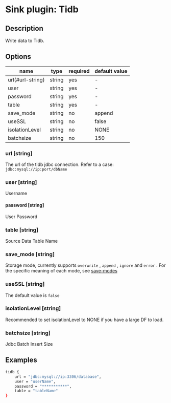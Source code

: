 # Sink plugin: Tidb

## Description

Write data to Tidb.

## Options

| name             | type   | required | default value |
|------------------| ------ |----------|---------------|
| url(#url-string)              | string | yes      | -             |
| user             | string | yes      | -             |
| password         | string | yes      | -             |
| table            | string | yes      | -             |
| save_mode        | string | no       | append        |
| useSSL           | string | no       | false         |
| isolationLevel   | string | no       | NONE          |
| batchsize        | string | no       | 150           |

### url [string]

The url of the tidb jdbc connection. Refer to a case: `jdbc:mysql://ip:port/dbName`

### user [string]

Username

#### password [string]

User Password

### table [string]

Source Data Table Name

### save_mode [string]

Storage mode, currently supports `overwrite` , `append` , `ignore` and `error` . For the specific meaning of each mode, see [save-modes](https://spark.apache.org/docs/latest/sql-programming-guide.html#save-modes)

### useSSL [string]

The default value is `false`

### isolationLevel [string]

Recommended to set isolationLevel to NONE if you have a large DF to load.

### batchsize [string]

Jdbc Batch Insert Size

## Examples

```bash
tidb {
    url = "jdbc:mysql://ip:3306/database",
    user = "userName",
    password = "***********",
    table = "tableName"
}
```
